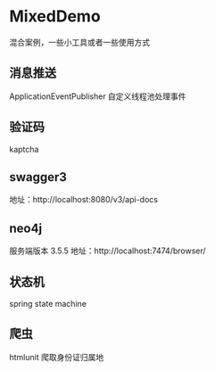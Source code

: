 # MixedDemo
混合案例，一些小工具或者一些使用方式  
## 消息推送  
ApplicationEventPublisher 自定义线程池处理事件  
## 验证码  
kaptcha  
## swagger3  
地址：http://localhost:8080/v3/api-docs  
## neo4j  
服务端版本 3.5.5
地址：http://localhost:7474/browser/
## 状态机  
spring state machine  
## 爬虫  
htmlunit 爬取身份证归属地  
